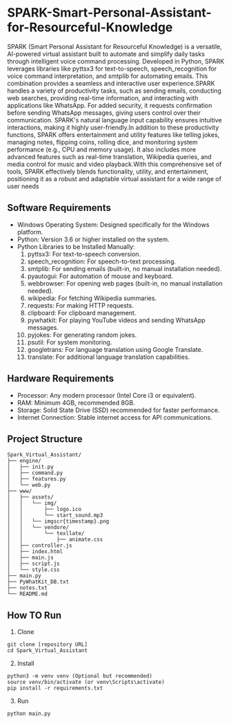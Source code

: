 # SPARK-Smart-Personal-Assistant-for-Resourceful-Knowledge

SPARK (Smart Personal Assistant for Resourceful Knowledge) is a versatile, AI-powered virtual
assistant built to automate and simplify daily tasks through intelligent voice command processing.
Developed in Python, SPARK leverages libraries like pyttsx3 for text-to-speech, speech_recognition for
voice command interpretation, and smtplib for automating emails. This combination provides a
seamless and interactive user experience.SPARK handles a variety of productivity tasks, such as
sending emails, conducting web searches, providing real-time information, and interacting with
applications like WhatsApp. For added security, it requests confirmation before sending WhatsApp
messages, giving users control over their communication. SPARK's natural language input capability
ensures intuitive interactions, making it highly user-friendly.In addition to these productivity functions,
SPARK offers entertainment and utility features like telling jokes, managing notes, flipping coins,
rolling dice, and monitoring system performance (e.g., CPU and memory usage). It also includes more
advanced features such as real-time translation, Wikipedia queries, and media control for music and
video playback.With this comprehensive set of tools, SPARK effectively blends functionality, utility,
and entertainment, positioning it as a robust and adaptable virtual assistant for a wide range of user
needs

## Software Requirements 

* Windows Operating System: Designed specifically for the Windows platform.
* Python: Version 3.6 or higher installed on the system.
* Python Libraries to be Installed Manually:
  1. pyttsx3: For text-to-speech conversion.
  2. speech_recognition: For speech-to-text processing.
  3. smtplib: For sending emails (built-in, no manual installation needed).
  4. pyautogui: For automation of mouse and keyboard.
  5. webbrowser: For opening web pages (built-in, no manual installation needed).
  6. wikipedia: For fetching Wikipedia summaries.
  7. requests: For making HTTP requests.
  8. clipboard: For clipboard management.
  9. pywhatkit: For playing YouTube videos and sending WhatsApp messages.
  10. pyjokes: For generating random jokes.
  11. psutil: For system monitoring.
  12. googletrans: For language translation using Google Translate.
  13. translate: For additional language translation capabilities.
  
## Hardware Requirements

* Processor: Any modern processor (Intel Core i3 or equivalent).
* RAM: Minimum 4GB, recommended 8GB.
* Storage: Solid State Drive (SSD) recommended for faster performance.
* Internet Connection: Stable internet access for API communications.

## Project Structure 
```
Spark_Virtual_Assistant/
├── engine/
│   ├── init.py
│   ├── command.py
│   ├── features.py
│   └── web.py
├── www/
│   ├── assets/
│   │   └── img/
│   │       ├── logo.ico
│   │       └── start_sound.mp3
│   │   └── imgscr{timestamp}.png
│   │   └── vendore/
│   │       └── texllate/
│   │           ├── animate.css
│   ├── controller.js
│   ├── index.html
│   ├── main.js
│   ├── script.js
│   └── style.css
├── main.py
├── PyWhatKit_DB.txt
├── notes.txt
└── README.md
```

## How TO Run

1. Clone
```
git clone [repository URL]
cd Spark_Virtual_Assistant
```

2. Install
```
python3 -m venv venv (Optional but recommended)
source venv/bin/activate (or venv\Scripts\activate)
pip install -r requirements.txt
```

3. Run
```
python main.py
```

